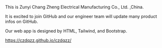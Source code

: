 This is Zunyi Chang Zheng Electrical Manufacturing Co., Ltd. ,China.

It is excited to join GitHub and our engineer team will update many product infos on GitHub.

Our web app is designed by HTML, Tailwind, and Bootstrap.

https://czdqzz.github.io/czdqzz/
